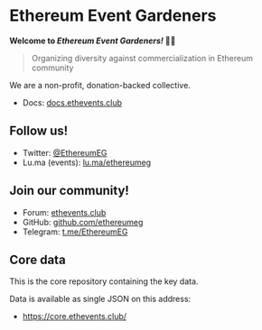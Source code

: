 # Ethereum Event Gardeners

**Welcome to *Ethereum Event Gardeners!* 👨‍🌾**

> Organizing diversity against commercialization in Ethereum community

We are a non-profit, donation-backed collective.

* Docs: [docs.ethevents.club](https://docs.ethevents.club)

## Follow us!
* Twitter: [@EthereumEG](https://twitter.com/EthereumEG)
* Lu.ma (events): [lu.ma/ethereumeg](https://lu.ma/ethereumeg)

## Join our community!
* Forum: [ethevents.club](http://ethevents.club/)
* GitHub: [github.com/ethereumeg](https://github.com/ethereumeg)
* Telegram: [t.me/EthereumEG](https://t.me/EthereumEG)

## Core data
This is the core repository containing the key data.

Data is available as single JSON on this address:
* https://core.ethevents.club/